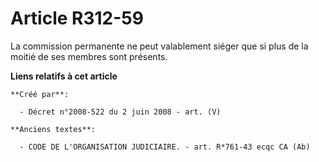 # Article R312-59

La commission permanente ne peut valablement siéger que si plus de la moitié de ses membres sont présents.

**Liens relatifs à cet article**

	**Créé par**:

	  - Décret n°2008-522 du 2 juin 2008 - art. (V)

	**Anciens textes**:

	  - CODE DE L'ORGANISATION JUDICIAIRE. - art. R*761-43 ecqc CA (Ab)
